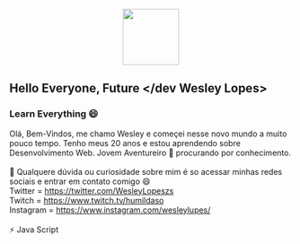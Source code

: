 <div align = "center"> 
  <br>
 <img  width="100" height="100" src = "https://i.postimg.cc/1X74CqV4/giphy.gif" >
</div>

## Hello Everyone, Future </dev Wesley Lopes> 
### Learn Everything 😄

Olá, 
  Bem-Vindos, me chamo Wesley e começei nesse novo mundo a muito pouco tempo. Tenho meus 20 anos e estou aprendendo sobre Desenvolvimento Web.
Jovem Aventureiro 🤔 procurando por conhecimento.
<br>
<br>
💬 Qualquere dúvida ou curiosidade sobre mim é so acessar minhas redes sociais e entrar em contato comigo 😄
<br>
Twitter = https://twitter.com/WesleyLopeszs
<br>
Twitch = https://www.twitch.tv/humildaso
<br>
Instagram = https://www.instagram.com/wesleylupes/
<br>
<br>
⚡ Java Script
<!--
**Lupescoder/Lupescoder** is a ✨ _special_ ✨ repository because its `README.md` (this file) appears on your GitHub profile.

Here are some ideas to get you started:

- 🔭 I’m currently working on ...
- 🌱 I’m currently learning ...
- 👯 I’m looking to collaborate on ...
- 🤔 I’m looking for help with ...
- 💬 Ask me about ...
- 📫 How to reach me: ...
- 😄 Pronouns: ...
- ⚡ Fun fact: ...
-->
